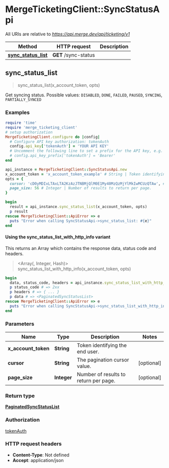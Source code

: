 # MergeTicketingClient::SyncStatusApi

All URIs are relative to *https://api.merge.dev/api/ticketing/v1*

| Method                                                    | HTTP request         | Description |
| --------------------------------------------------------- | -------------------- | ----------- |
| [**sync_status_list**](SyncStatusApi.md#sync_status_list) | **GET** /sync-status |             |

## sync_status_list

> <PaginatedSyncStatusList> sync_status_list(x_account_token, opts)

Get syncing status. Possible values: `DISABLED`, `DONE`, `FAILED`, `PAUSED`, `SYNCING`, `PARTIALLY_SYNCED`

### Examples

```ruby
require 'time'
require 'merge_ticketing_client'
# setup authorization
MergeTicketingClient.configure do |config|
  # Configure API key authorization: tokenAuth
  config.api_key['tokenAuth'] = 'YOUR API KEY'
  # Uncomment the following line to set a prefix for the API key, e.g. 'Bearer' (defaults to nil)
  # config.api_key_prefix['tokenAuth'] = 'Bearer'
end

api_instance = MergeTicketingClient::SyncStatusApi.new
x_account_token = 'x_account_token_example' # String | Token identifying the end user.
opts = {
  cursor: 'cD0yMDIxLTAxLTA2KzAzJTNBMjQlM0E1My40MzQzMjYlMkIwMCUzQTAw', # String | The pagination cursor value.
  page_size: 56 # Integer | Number of results to return per page.
}

begin
  result = api_instance.sync_status_list(x_account_token, opts)
  p result
rescue MergeTicketingClient::ApiError => e
  puts "Error when calling SyncStatusApi->sync_status_list: #{e}"
end
```

#### Using the sync_status_list_with_http_info variant

This returns an Array which contains the response data, status code and headers.

> <Array(<PaginatedSyncStatusList>, Integer, Hash)> sync_status_list_with_http_info(x_account_token, opts)

```ruby
begin
  data, status_code, headers = api_instance.sync_status_list_with_http_info(x_account_token, opts)
  p status_code # => 2xx
  p headers # => { ... }
  p data # => <PaginatedSyncStatusList>
rescue MergeTicketingClient::ApiError => e
  puts "Error when calling SyncStatusApi->sync_status_list_with_http_info: #{e}"
end
```

### Parameters

| Name | Type | Description | Notes |
| ---- | ---- | ----------- | ----- |
| **x_account_token** | **String** | Token identifying the end user. |  |
| **cursor** | **String** | The pagination cursor value. | [optional] |
| **page_size** | **Integer** | Number of results to return per page. | [optional] |

### Return type

[**PaginatedSyncStatusList**](PaginatedSyncStatusList.md)

### Authorization

[tokenAuth](../README.md#tokenAuth)

### HTTP request headers

- **Content-Type**: Not defined
- **Accept**: application/json
